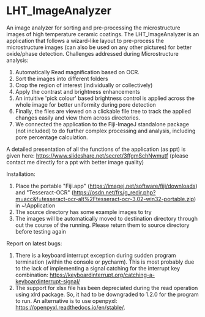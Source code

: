 # LHT_ImageAnalyzer

An image analyzer for sorting and pre-processing the microstructure images of high temperature ceramic coatings. The LHT_ImageAnalyzer is an application that follows a wizard-like layout to pre-process the microstructure images (can also be used on any other pictures) for better oxide/phase detection. 
Challenges addressed during Microstructure analysis:
1.	Automatically Read magnification based on OCR.
2.	Sort the images into different folders
3.	Crop the region of interest (individually or collectively)
4.	Apply the contrast and brightness enhancements
5.	An intuitive 'pick colour' based brightness control is applied across the whole image for better uniformity during pore detection
6.	Finally, the files are viewed on a clickable file tree to track the applied changes easily and view them across directories.
7.	We connected the application to the Fiji-ImageJ standalone package (not included) to do further complex processing and analysis, including pore percentage calculation.

A detailed presentation of all the functions of the application (as ppt) is given here: https://www.slideshare.net/secret/3ffgmSchNwmutf (please contact me directly for a ppt with better image quality)

Installation:
1.	Place the portable "Fiji.app" (https://imagej.net/software/fiji/downloads) and "Tesseract-OCR" (https://osdn.net/frs/g_redir.php?m=acc&f=tesseract-ocr-alt%2Ftesseract-ocr-3.02-win32-portable.zip) in ~\Application
2.	The source directory has some example images to try
3.	The images will be automatically moved to destination directory through out the course of the running. Please return them to source directory before testing again


Report on latest bugs:
1.	There is a keyboard interrupt exception during sudden program termination (within the console or pycharm). This is most probably due to the lack of implementing a signal catching for the interrupt key combination: https://keyboardinterrupt.org/catching-a-keyboardinterrupt-signal/
2.	The support for xlsx file has been depreciated during the read operation using xlrd package. So, it had to be downgraded to 1.2.0 for the program to run. An alternative is to use openpyxl: https://openpyxl.readthedocs.io/en/stable/.
